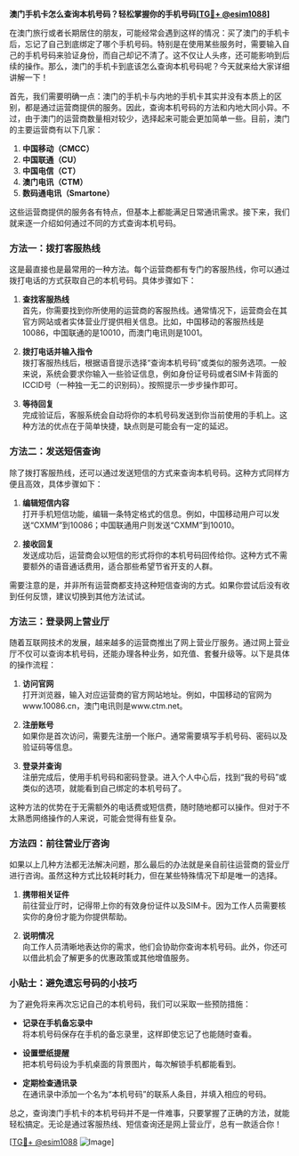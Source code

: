 **澳门手机卡怎么查询本机号码？轻松掌握你的手机号码[[TG💪+ @esim1088](https://t.me/s/esim1088)]**

在澳门旅行或者长期居住的朋友，可能经常会遇到这样的情况：买了澳门的手机卡后，忘记了自己到底绑定了哪个手机号码。特别是在使用某些服务时，需要输入自己的手机号码来验证身份，而自己却记不清了。这不仅让人头疼，还可能影响到后续的操作。那么，澳门的手机卡到底该怎么查询本机号码呢？今天就来给大家详细讲解一下！

首先，我们需要明确一点：澳门的手机卡与内地的手机卡其实并没有本质上的区别，都是通过运营商提供的服务。因此，查询本机号码的方法和内地大同小异。不过，由于澳门的运营商数量相对较少，选择起来可能会更加简单一些。目前，澳门的主要运营商有以下几家：

1. **中国移动（CMCC）**
2. **中国联通（CU）**
3. **中国电信（CT）**
4. **澳门电讯（CTM）**
5. **数码通电讯（Smartone）**

这些运营商提供的服务各有特点，但基本上都能满足日常通讯需求。接下来，我们就来逐一介绍如何通过不同的方式查询本机号码。

### 方法一：拨打客服热线

这是最直接也是最常用的一种方法。每个运营商都有专门的客服热线，你可以通过拨打电话的方式获取自己的本机号码。具体步骤如下：

1. **查找客服热线**  
   首先，你需要找到你所使用的运营商的客服热线。通常情况下，运营商会在其官方网站或者实体营业厅提供相关信息。比如，中国移动的客服热线是10086，中国联通的是10010，而澳门电讯则是1001。

2. **拨打电话并输入指令**  
   拨打客服热线后，根据语音提示选择“查询本机号码”或类似的服务选项。一般来说，系统会要求你输入一些验证信息，例如身份证号码或者SIM卡背面的ICCID号（一种独一无二的识别码）。按照提示一步步操作即可。

3. **等待回复**  
   完成验证后，客服系统会自动将你的本机号码发送到你当前使用的手机上。这种方法的优点在于简单快捷，缺点则是可能会有一定的延迟。

### 方法二：发送短信查询

除了拨打客服热线，还可以通过发送短信的方式来查询本机号码。这种方式同样方便且高效，具体步骤如下：

1. **编辑短信内容**  
   打开手机短信功能，编辑一条特定格式的信息。例如，中国移动用户可以发送“CXMM”到10086；中国联通用户则发送“CXMM”到10010。

2. **接收回复**  
   发送成功后，运营商会以短信的形式将你的本机号码回传给你。这种方式不需要额外的语音通话费用，适合那些希望节省开支的人群。

需要注意的是，并非所有运营商都支持这种短信查询的方式。如果你尝试后没有收到任何反馈，建议切换到其他方法试试。

### 方法三：登录网上营业厅

随着互联网技术的发展，越来越多的运营商推出了网上营业厅服务。通过网上营业厅不仅可以查询本机号码，还能办理各种业务，如充值、套餐升级等。以下是具体的操作流程：

1. **访问官网**  
   打开浏览器，输入对应运营商的官方网站地址。例如，中国移动的官网为www.10086.cn，澳门电讯则是www.ctm.net。

2. **注册账号**  
   如果你是首次访问，需要先注册一个账户。通常需要填写手机号码、密码以及验证码等信息。

3. **登录并查询**  
   注册完成后，使用手机号码和密码登录。进入个人中心后，找到“我的号码”或类似的选项，就能看到自己绑定的本机号码了。

这种方法的优势在于无需额外的电话费或短信费，随时随地都可以操作。但对于不太熟悉网络操作的人来说，可能会觉得有些复杂。

### 方法四：前往营业厅咨询

如果以上几种方法都无法解决问题，那么最后的办法就是亲自前往运营商的营业厅进行咨询。虽然这种方式比较耗时耗力，但在某些特殊情况下却是唯一的选择。

1. **携带相关证件**  
   前往营业厅时，记得带上你的有效身份证件以及SIM卡。因为工作人员需要核实你的身份才能为你提供帮助。

2. **说明情况**  
   向工作人员清晰地表达你的需求，他们会协助你查询本机号码。此外，你还可以借此机会了解更多的优惠政策或其他增值服务。

### 小贴士：避免遗忘号码的小技巧

为了避免将来再次忘记自己的本机号码，我们可以采取一些预防措施：

- **记录在手机备忘录中**  
  将本机号码保存在手机的备忘录里，这样即使忘记了也能随时查看。

- **设置壁纸提醒**  
  把本机号码设为手机桌面的背景图片，每次解锁手机都能看到。

- **定期检查通讯录**  
  在通讯录中添加一个名为“本机号码”的联系人条目，并填入相应的号码。

总之，查询澳门手机卡的本机号码并不是一件难事，只要掌握了正确的方法，就能轻松搞定。无论是通过客服热线、短信查询还是网上营业厅，总有一款适合你！

[[TG💪+ @esim1088](https://t.me/s/esim1088) ![Image](https://i.postimg.cc/4NQfJmqS/Snipaste-2025-05-13-00-14-12.png)]